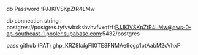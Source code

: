 
db Password :PJJKIVSKpZtR4LMw



db connection string : postgres://postgres.tyfvwbxksbvhvfvxqfrf:PJJKIVSKpZtR4LMw@aws-0-ap-southeast-1.pooler.supabase.com:5432/postgres

pass github (PAT)
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